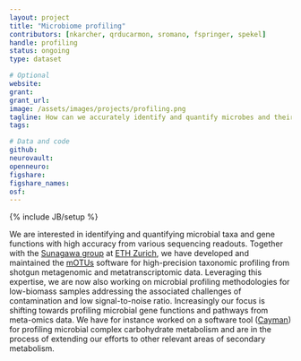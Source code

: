```yaml
---
layout: project
title: "Microbiome profiling"
contributors: [nkarcher, qrducarmon, sromano, fspringer, spekel]
handle: profiling
status: ongoing
type: dataset

# Optional
website:
grant:
grant_url:
image: /assets/images/projects/profiling.png
tagline: How can we accurately identify and quantify microbes and their gene functions from various sequencing readouts including ones generated from low-biomass samples? 
tags: 

# Data and code
github: 
neurovault:
openneuro:
figshare:
figshare_names:
osf:
---
```

{% include JB/setup %}

We are interested in identifying and quantifying microbial taxa and gene functions with high accuracy from various sequencing readouts. Together with the [Sunagawa group](https://micro.biol.ethz.ch/research/sunagawa.html) at [ETH Zurich](http://ethz.ch/), we have developed and maintained the [mOTUs](https://motu-tool.org/) software for high-precision taxonomic profiling from shotgun metagenomic and metatranscriptomic data. Leveraging this expertise, we are now also working on microbial profiling methodologies for low-biomass samples addressing the associated challenges of contamination and low signal-to-noise ratio. Increasingly our focus is shifting towards profiling microbial gene functions and pathways from meta-omics data. We have for instance worked on a software tool ([Cayman](/tools/cayman)) for profiling microbial complex carbohydrate metabolism and are in the process of extending our efforts to other relevant areas of secondary metabolism.